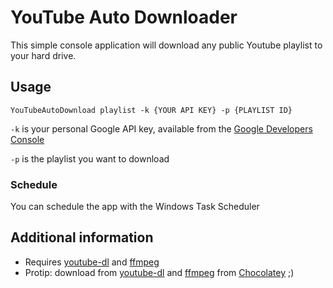 # YouTube Auto Downloader
This simple console application will download any public Youtube playlist to your hard drive.

## Usage
	YouTubeAutoDownload playlist -k {YOUR API KEY} -p {PLAYLIST ID}

`-k` is your personal Google API key, available from the [Google Developers Console](https://console.developers.google.com/project)

`-p` is the playlist you want to download

### Schedule
You can schedule the app with the Windows Task Scheduler

## Additional information

* Requires [youtube-dl](https://github.com/rg3/youtube-dl) and [ffmpeg](https://www.ffmpeg.org/)
 * Protip: download from [youtube-dl](https://chocolatey.org/packages/youtube-dl) and [ffmpeg](ffmpeg) from [Chocolatey](https://chocolatey.org) ;) 